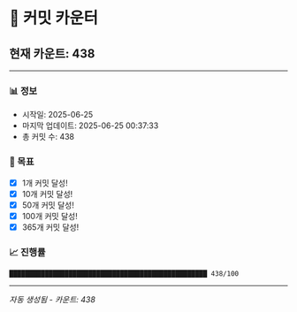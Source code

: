# 🔢 커밋 카운터

## 현재 카운트: 438

---

### 📊 정보
- 시작일: 2025-06-25
- 마지막 업데이트: 2025-06-25 00:37:33
- 총 커밋 수: 438

### 🎯 목표
- [x] 1개 커밋 달성!
- [x] 10개 커밋 달성!
- [x] 50개 커밋 달성!
- [x] 100개 커밋 달성!
- [x] 365개 커밋 달성!

### 📈 진행률
```
██████████████████████████████████████████████████ 438/100
```

---
*자동 생성됨 - 카운트: 438*
